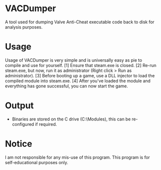 # VACDumper
A tool used for dumping Valve Anti-Cheat executable code back to disk for analysis purposes.

# Usage
Usage of VACDumper is very simple and is universally easy as pie to compile and use for yourself. 
[1] Ensure that steam.exe is closed.
[2] Re-run steam.exe, but now, run it as administrator (Right click > Run as administrator).
[3] Before booting up a game, use a DLL injector to load the compiled module into steam.exe.
[4] After you've loaded the module and everything has gone successful, you can now start the game.

# Output
- Binaries are stored on the C drive (C:\Modules), this can be re-configured if required.

# Notice
I am not responsible for any mis-use of this program. This program is for self-educational purposes only.

